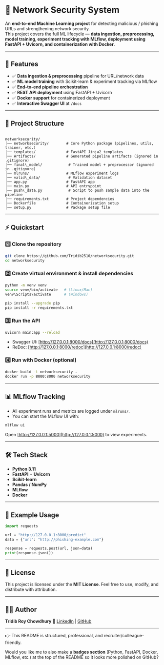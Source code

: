 
# 🔐 Network Security System

An **end-to-end Machine Learning project** for detecting malicious / phishing URLs and strengthening network security.  
This project covers the full ML lifecycle — **data ingestion, preprocessing, model training, experiment tracking with MLflow, deployment using FastAPI + Uvicorn, and containerization with Docker**.

---

## 🚀 Features
- ✅ **Data ingestion & preprocessing** pipeline for URL/network data  
- ✅ **ML model training** with Scikit-learn & experiment tracking via MLflow  
- ✅ **End-to-end pipeline orchestration**  
- ✅ **REST API deployment** using FastAPI + Uvicorn  
- ✅ **Docker support** for containerized deployment  
- ✅ **Interactive Swagger UI** at `/docs`  

---

## 📂 Project Structure
```

networksecurity/
│── networksecurity/        # Core Python package (pipelines, utils, trainer, etc.)
│── templates/              # FastAPI Jinja2 templates
│── Artifacts/              # Generated pipeline artifacts (ignored in .gitignore)
│── final\_model/            # Trained model + preprocessor (ignored in .gitignore)
│── mlruns/                 # MLflow experiment logs
│── valid\_data/             # Validation dataset
│── app.py                  # FastAPI app
│── main.py                 # API entrypoint
│── push\_data.py            # Script to push sample data into the pipeline
│── requirements.txt        # Project dependencies
│── Dockerfile              # Containerization setup
│── setup.py                # Package setup file

````

---

## ⚡ Quickstart

### 1️⃣ Clone the repository
```bash
git clone https://github.com/Tridib2510/networksecurity.git
cd networksecurity
````

### 2️⃣ Create virtual environment & install dependencies

```bash
python -m venv venv
source venv/bin/activate   # (Linux/Mac)
venv\Scripts\activate      # (Windows)

pip install --upgrade pip
pip install -r requirements.txt
```

### 3️⃣ Run the API

```bash
uvicorn main:app --reload
```

* Swagger UI: [http://127.0.0.1:8000/docs](http://127.0.0.1:8000/docs)
* ReDoc: [http://127.0.0.1:8000/redoc](http://127.0.0.1:8000/redoc)

### 4️⃣ Run with Docker (optional)

```bash
docker build -t networksecurity .
docker run -p 8000:8000 networksecurity
```

---

## 📊 MLflow Tracking

* All experiment runs and metrics are logged under `mlruns/`.
* You can start the MLflow UI with:

```bash
mlflow ui
```

Open [http://127.0.0.1:5000](http://127.0.0.1:5000) to view experiments.

---

## 🛠 Tech Stack

* **Python 3.11**
* **FastAPI** + **Uvicorn**
* **Scikit-learn**
* **Pandas / NumPy**
* **MLflow**
* **Docker**

---

## 🧪 Example Usage

```python
import requests

url = "http://127.0.0.1:8000/predict"
data = {"url": "http://phishing-example.com"}

response = requests.post(url, json=data)
print(response.json())
```

---

## 📜 License

This project is licensed under the **MIT License**.
Feel free to use, modify, and distribute with attribution.

---

## 👨‍💻 Author

**Tridib Roy Chowdhury**
🔗 [LinkedIn](https://www.linkedin.com/in/tridib-roy-chowdhury-665a9529a/) | [GitHub](https://github.com/Tridib2510)



---

👉 This README is structured, professional, and recruiter/colleague-friendly.  

Would you like me to also make a **badges section** (Python, FastAPI, Docker, MLflow, etc.) at the top of the README so it looks more polished on GitHub?
```



